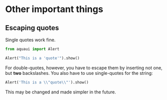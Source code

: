 # Other important things

## Escaping quotes

Single quotes work fine.

```py
from aquaui import Alert

Alert("This is a 'quote'").show()
```

For double-quotes, however, you have to escape them by inserting not one, but **two** backslashes. You also have to use single-quotes for the string:

```py
Alert('This is a \\"quote\\"').show()
```

This may be changed and made simpler in the future.
